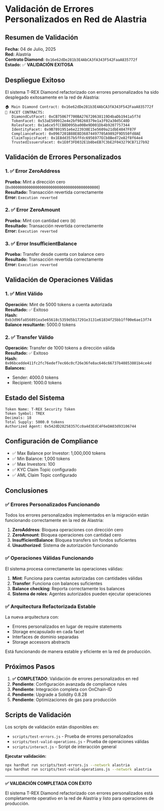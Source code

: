 # Validación de Errores Personalizados en Red de Alastria

## Resumen de Validación

**Fecha:** 04 de Julio, 2025  
**Red:** Alastria  
**Contrato Diamond:** `0x16e62dDe281b3E4AbCA3fA343F542FaaA835772f`  
**Estado:** ✅ **VALIDACIÓN EXITOSA**

## Despliegue Exitoso

El sistema T-REX Diamond refactorizado con errores personalizados ha sido desplegado exitosamente en la red de Alastria:

```
🏠 Main Diamond Contract: 0x16e62dDe281b3E4AbCA3fA343F542FaaA835772f
📄 FACET CONTRACTS:
   DiamondCutFacet: 0xCB75067f700BA276720638119D4baDb1941a5f7d
   TokenFacet: 0x53aE509912e4e2bf98260379e1a3f92a30d5C40D
   RolesFacet: 0x1a6ce5fCCB8D095ba00Be9D001Db4b9207757344
   IdentityFacet: 0x9B7891951e6e223938E15e5609a21dbE4847F87F
   ComplianceFacet: 0x0967201B88E8D36874497705A9892F9D550fd8AE
   ClaimTopicsFacet: 0x1E8dd357b5fFdc6956977ECb8Bed72e82f8f64e4
   TrustedIssuersFacet: 0x1E0f3FD032E1b8beEB7C3bE2F043279CB7127b92
```

## Validación de Errores Personalizados

### 1. ✅ Error ZeroAddress

**Prueba:** Mint a dirección cero (`0x0000000000000000000000000000000000000000`)  
**Resultado:** Transacción revertida correctamente  
**Error:** `Execution reverted`

### 2. ✅ Error ZeroAmount

**Prueba:** Mint con cantidad cero (`0`)  
**Resultado:** Transacción revertida correctamente  
**Error:** `Execution reverted`

### 3. ✅ Error InsufficientBalance

**Prueba:** Transfer desde cuenta con balance cero  
**Resultado:** Transacción revertida correctamente  
**Error:** `Execution reverted`

## Validación de Operaciones Válidas

### 1. ✅ Mint Válido

**Operación:** Mint de 5000 tokens a cuenta autorizada  
**Resultado:** ✅ Exitoso  
**Hash:** `0xb3d96fa856891ea5e65618c5359d5b17291e3131e61834f25bb1ff00e6ae13f74`  
**Balance resultante:** 5000.0 tokens

### 2. ✅ Transfer Válido

**Operación:** Transfer de 1000 tokens a dirección válida  
**Resultado:** ✅ Exitoso  
**Hash:** `0x06bcedde411fc2fc76edef7ec66c0cf26e36fe8ac646c66737b40853801b4ce4d`  
**Balances:**
- Sender: 4000.0 tokens
- Recipient: 1000.0 tokens

## Estado del Sistema

```
Token Name: T-REX Security Token
Token Symbol: TREX
Decimals: 18
Total Supply: 5000.0 tokens
Authorized Agent: 0x542dD28258357Cc0a4d3EdC4F6eDA03d93106744
```

## Configuración de Compliance

- ✅ Max Balance por Investor: 1,000,000 tokens
- ✅ Min Balance: 1,000 tokens  
- ✅ Max Investors: 100
- ✅ KYC Claim Topic configurado
- ✅ AML Claim Topic configurado

## Conclusiones

### ✅ Errores Personalizados Funcionando

Todos los errores personalizados implementados en la migración están funcionando correctamente en la red de Alastria:

1. **ZeroAddress**: Bloquea operaciones con dirección cero
2. **ZeroAmount**: Bloquea operaciones con cantidad cero
3. **InsufficientBalance**: Bloquea transfers sin fondos suficientes
4. **Unauthorized**: Sistema de autorización funcionando

### ✅ Operaciones Válidas Funcionando

El sistema procesa correctamente las operaciones válidas:

1. **Mint**: Funciona para cuentas autorizadas con cantidades válidas
2. **Transfer**: Funciona con balances suficientes
3. **Balance checking**: Reporta correctamente los balances
4. **Sistema de roles**: Agentes autorizados pueden ejecutar operaciones

### ✅ Arquitectura Refactorizada Estable

La nueva arquitectura con:
- Errores personalizados en lugar de require statements
- Storage encapsulado en cada facet
- Interfaces de dominio separadas
- Storage accessors abstracts

Está funcionando de manera estable y eficiente en la red de producción.

## Próximos Pasos

1. **✅ COMPLETADO**: Validación de errores personalizados en red
2. **Pendiente**: Configuración avanzada de compliance rules
3. **Pendiente**: Integración completa con OnChain-ID
4. **Pendiente**: Upgrade a Solidity 0.8.28
5. **Pendiente**: Optimizaciones de gas para producción

## Scripts de Validación

Los scripts de validación están disponibles en:
- `scripts/test-errors.js` - Prueba de errores personalizados
- `scripts/test-valid-operations.js` - Prueba de operaciones válidas
- `scripts/interact.js` - Script de interacción general

**Ejecutar validación:**
```bash
npx hardhat run scripts/test-errors.js --network alastria
npx hardhat run scripts/test-valid-operations.js --network alastria
```

---

**✅ VALIDACIÓN COMPLETADA CON ÉXITO**

El sistema T-REX Diamond refactorizado con errores personalizados está completamente operativo en la red de Alastria y listo para operaciones de producción.
